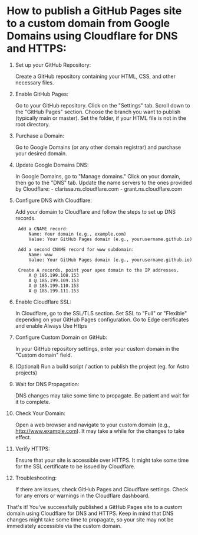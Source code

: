 #  How to publish a GitHub Pages site to a custom domain from Google Domains using Cloudflare for DNS and HTTPS:
1. Set up your GitHub Repository:

    Create a GitHub repository containing your HTML, CSS, and other necessary files.

2. Enable GitHub Pages:

    Go to your GitHub repository.
    Click on the "Settings" tab.
    Scroll down to the "GitHub Pages" section.
    Choose the branch you want to publish (typically main or master).
    Set the folder, if your HTML file is not in the root directory.

3. Purchase a Domain:

    Go to Google Domains (or any other domain registrar) and purchase your desired domain.

4. Update Google Domains DNS:

    In Google Domains, go to "Manage domains."
    Click on your domain, then go to the "DNS" tab.
    Update the name servers to the ones provided by Cloudflare:
       - clarissa.ns.cloudflare.com
       - grant.ns.cloudflare.com

5. Configure DNS with Cloudflare:

    Add your domain to Cloudflare and follow the steps to set up DNS records.

        Add a CNAME record:
            Name: Your domain (e.g., example.com)
            Value: Your GitHub Pages domain (e.g., yourusername.github.io)

        Add a second CNAME record for www subdomain:
            Name: www
            Value: Your GitHub Pages domain (e.g., yourusername.github.io)

        Create A records, point your apex domain to the IP addresses.
            A @ 185.199.108.153
            A @ 185.199.109.153
            A @ 185.199.110.153
            A @ 185.199.111.153

7. Enable Cloudflare SSL:

    In Cloudflare, go to the SSL/TLS section.
    Set SSL to "Full" or "Flexible" depending on your GitHub Pages configuration.
    Go to Edge certificates and enable Always Use Https

8. Configure Custom Domain on GitHub:

    In your GitHub repository settings, enter your custom domain in the "Custom domain" field.

9. (Optional) Run a build script / action to publish the project (eg. for Astro projects)

10. Wait for DNS Propagation:

    DNS changes may take some time to propagate. Be patient and wait for it to complete.

11. Check Your Domain:

    Open a web browser and navigate to your custom domain (e.g., http://www.example.com). It may take a while for the changes to take effect.

12. Verify HTTPS:

    Ensure that your site is accessible over HTTPS. It might take some time for the SSL certificate to be issued by Cloudflare.

13. Troubleshooting:

    If there are issues, check GitHub Pages and Cloudflare settings.
    Check for any errors or warnings in the Cloudflare dashboard.

That's it! You've successfully published a GitHub Pages site to a custom domain using Cloudflare for DNS and HTTPS. Keep in mind that DNS changes might take some time to propagate, so your site may not be immediately accessible via the custom domain.
